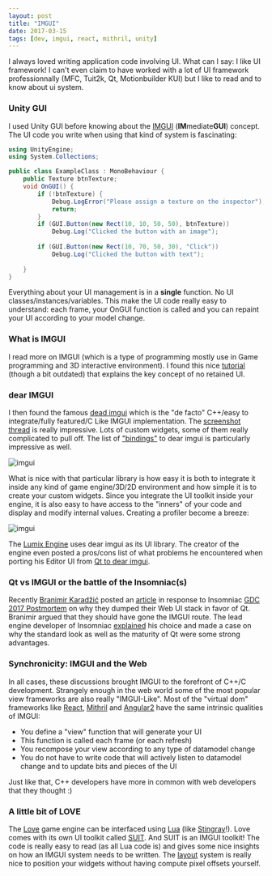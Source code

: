 ```yaml
---
layout: post
title: "IMGUI"
date: 2017-03-15
tags: [dev, imgui, react, mithril, unity]
---
```


I always loved writing application code involving UI. What can I say: I like UI framework! I can't even claim to have worked with a lot of UI framework professionnally (MFC, Tuit2k, Qt, Motionbuilder KUI) but I like to read and to know about ui system.

### Unity GUI
I used Unity GUI before knowing about the [IMGUI](https://mollyrocket.com/861) (**IM**mediate**GUI**) concept. The UI code you write when using that kind of system is fascinating:
 
 ```cs
 using UnityEngine;
 using System.Collections;
 
 public class ExampleClass : MonoBehaviour {
     public Texture btnTexture;
     void OnGUI() {
         if (!btnTexture) {
             Debug.LogError("Please assign a texture on the inspector");
             return;
         }
         if (GUI.Button(new Rect(10, 10, 50, 50), btnTexture))
             Debug.Log("Clicked the button with an image");
         
         if (GUI.Button(new Rect(10, 70, 50, 30), "Click"))
             Debug.Log("Clicked the button with text");
         
     }
 }
 ```
 
Everything about your UI management is in a **single** function. No UI classes/instances/variables. This make the UI code really easy to understand: each frame, your OnGUI function is called and you can repaint your UI according to your model change.

### What is IMGUI
I read more on IMGUI (which is a type of programming mostly use in Game programming and 3D interactive environment). I found this nice [tutorial](http://sol.gfxile.net/imgui/) (though a bit outdated) that explains the key concept of no retained UI. 

### dear IMGUI
I then found the famous [dead imgui](https://github.com/ocornut/imgui) which is the "de facto" C++/easy to integrate/fully featured/C Like IMGUI implementation. The [screenshot thread](https://github.com/ocornut/imgui/issues/123) is really impressive. Lots of custom widgets, some of them really complicated to pull off. The list of ["bindings"](https://github.com/ocornut/imgui/wiki/Links) to dear imgui is particularly impressive as well. 
 
![imgui](https://cloud.githubusercontent.com/assets/8225057/6390875/32302d92-bda8-11e4-8b92-06acb04c47fb.png)
  
What is nice with that particular library is how easy it is both to integrate it inside any kind of game engine/3D/2D environment and how simple it is to create your custom widgets. Since you integrate the UI toolkit inside your engine, it is also easy to have access to the "inners" of your code and display and modify internal values. Creating a profiler become a breeze:

![imgui](https://cloud.githubusercontent.com/assets/8225057/6390795/47b3521c-bda7-11e4-84f4-b94467733777.png)

The [Lumix Engine](https://github.com/nem0/LumixEngine) uses dear imgui as its UI library. The creator of the engine even posted a pros/cons list of what problems he encountered when porting his Editor UI from [Qt to dear imgui](https://github.com/ocornut/imgui/issues/123#issuecomment-142700775).

### Qt vs IMGUI or the battle of the Insomniac(s)
Recently [Branimir Karadžić](https://github.com/bkaradzic) posted an [article](https://gist.github.com/bkaradzic/853fd21a15542e0ec96f7268150f1b62) in response to Insomniac [GDC 2017 Postmortem](https://deplinenoise.wordpress.com/2017/03/03/slides-insomniacs-web-tools-postmortem/) on why they dumped their Web UI stack in favor of Qt. Branimir argued that they should have gone the IMGUI route. The lead engine developer of Insomniac [explained](https://deplinenoise.wordpress.com/2017/03/05/why-qt-and-not-imgui/) his choice and made a case on why the standard look as well as the maturity of Qt were some strong advantages.

### Synchronicity: IMGUI and the Web
In all cases, these discussions brought IMGUI to the forefront of C++/C development. Strangely enough in the web world some of the most popular view frameworks are also really "IMGUI-Like". Most of the "virtual dom" frameworks like [React](https://facebook.github.io/react/), [Mithril](http://mithril.js.org/) and [Angular2](https://angular.io/) have the same intrinsic qualities of IMGUI:

- You define a "view" function that will generate your UI
- This function is called each frame (or each refresh)
- You recompose your view according to any type of datamodel change
- You do not have to write code that will actively listen to datamodel change and to update bits and pieces of the UI

Just like that, C++ developers have more in common with web developers that they thought :)

### A little bit of LOVE
The [Love](https://love2d.org/) game engine can be interfaced using [Lua](https://www.lua.org/) (like [Stingray](http://www.autodesk.com/products/stingray/overview)!). Love comes with its own UI toolkit called [SUIT](https://github.com/vrld/SUIT). And SUIT is an IMGUI toolkit! The code is really easy to read (as all Lua code is) and gives some nice insights on how an IMGUI system needs to be written. The [layout](http://suit.readthedocs.io/en/latest/layout.html) system is really nice to position your widgets without having compute pixel offsets yourself.